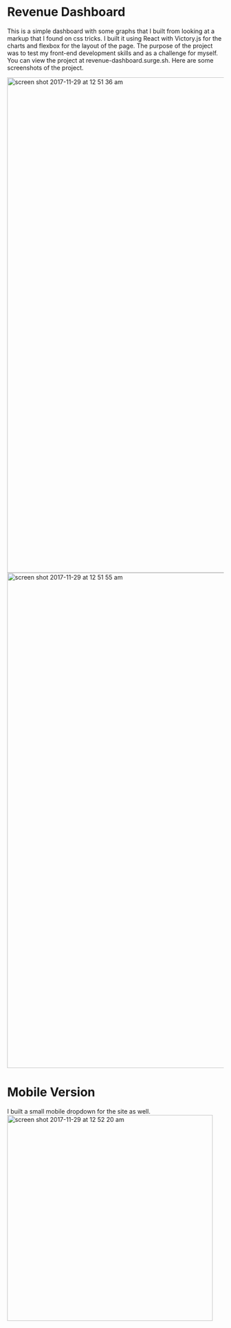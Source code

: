 # Revenue Dashboard

This is a simple dashboard with some graphs that I built from looking at a markup that I found on css tricks. I built it using React with Victory.js for the charts and flexbox for the layout of the page. The purpose of the project was to test my front-end development skills and as a challenge for myself. You can view the project at revenue-dashboard.surge.sh. Here are some screenshots of the project. 

<img width="1150" alt="screen shot 2017-11-29 at 12 51 36 am" src="https://user-images.githubusercontent.com/14829509/33497850-4ee0555a-d69d-11e7-8121-d4524ea914ec.png">

<img width="1150" alt="screen shot 2017-11-29 at 12 51 55 am" src="https://user-images.githubusercontent.com/14829509/33497853-51ff64ce-d69d-11e7-9e9f-c9e1f0e99904.png">

# Mobile Version
I built a small mobile dropdown for the site as well. 
<img width="478" alt="screen shot 2017-11-29 at 12 52 20 am" src="https://user-images.githubusercontent.com/14829509/33497856-53f76326-d69d-11e7-9f4f-2d7581d3368c.png">
